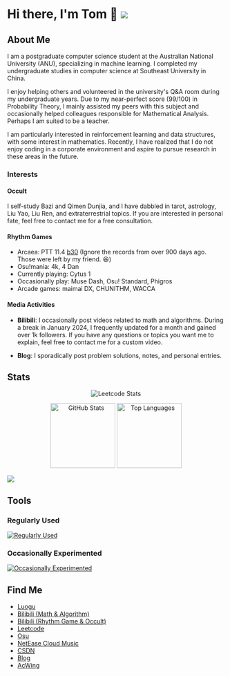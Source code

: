 # Hi there, I'm Tom 👋 ![](https://komarev.com/ghpvc/?username=eleven-dimension&color=blue&style=flat-square)

## About Me

I am a postgraduate computer science student at the Australian National University (ANU), specializing in machine learning. I completed my undergraduate studies in computer science at Southeast University in China.

I enjoy helping others and volunteered in the university's Q&A room during my undergraduate years. Due to my near-perfect score (99/100) in Probability Theory, I mainly assisted my peers with this subject and occasionally helped colleagues responsible for Mathematical Analysis. Perhaps I am suited to be a teacher.

I am particularly interested in reinforcement learning and data structures, with some interest in mathematics. Recently, I have realized that I do not enjoy coding in a corporate environment and aspire to pursue research in these areas in the future.

### Interests

#### Occult 

I self-study Bazi and Qimen Dunjia, and I have dabbled in tarot, astrology, Liu Yao, Liu Ren, and extraterrestrial topics. If you are interested in personal fate, feel free to contact me for a free consultation. 

#### Rhythm Games

- Arcaea: PTT 11.4 [b30](https://github.com/eleven-dimension/eleven-dimension/blob/main/arcaea-b30-240728.jpg) (Ignore the records from over 900 days ago. Those were left by my friend. :satisfied:)
- Osu!mania: 4k, 4 Dan
- Currently playing: Cytus 1
- Occasionally play: Muse Dash, Osu! Standard, Phigros
- Arcade games: maimai DX, CHUNITHM, WACCA

#### Media Activities

- **Bilibili**: I occasionally post videos related to math and algorithms. During a break in January 2024, I frequently updated for a month and gained over 1k followers. If you have any questions or topics you want me to explain, feel free to contact me for a custom video.

- **Blog**: I sporadically post problem solutions, notes, and personal entries.

## Stats
<p align="center">
  <img src="https://stats.justsong.cn/api/leetcode?username=sophon&cn=true&theme=dark" alt="Leetcode Stats"/>
</p>
<p align="center">
  <img src="https://github-readme-stats-git-masterrstaa-rickstaa.vercel.app/api?username=eleven-dimension&show_icons=true&include_all_commits=true&rank_icon=github&theme=dark" alt="GitHub Stats" height="150px"/>
  <img src="https://github-readme-stats-git-masterrstaa-rickstaa.vercel.app/api/top-langs/?username=eleven-dimension&exclude_repo=eleven-dimension.github.io&layout=compact&langs_count=10&theme=dark" alt="Top Languages" height="150px"/>
</p>

<picture>
    <source media="(prefers-color-scheme: dark)" srcset="https://github-readme-activity-graph.vercel.app/graph?username=eleven-dimension&theme=xcode&bg_color=FF000000&hide_border=true" />
    <source media="(prefers-color-scheme: light)" srcset="https://github-readme-activity-graph.vercel.app/graph?username=eleven-dimension&theme=xcode&bg_color=FF000000&color=000000&hide_border=true" />
    <img src="https://github-readme-activity-graph.vercel.app/graph?username=eleven-dimension&theme=xcode&bg_color=FF000000&hide_border=true" />
</picture>



## Tools

### Regularly Used
[![Regularly Used](https://skillicons.dev/icons?i=anaconda,cpp,cmake,css,git,github,gitlab,html,idea,java,js,latex,linux,md,nodejs,npm,powershell,py,pytorch,sklearn,tensorflow,ubuntu,vscode&perline=13)](#)

### Occasionally Experimented
[![Occasionally Experimented](https://skillicons.dev/icons?i=androidstudio,blender,c,dart,debian,docker,electron,elixir,firebase,gradle,jquery,lua,matlab,mysql,pycharm,react,regex,rust,selenium,vim,visualstudio,vue,vuetify,webstorm,wordpress&perline=13)](#)

## Find Me

- [Luogu](https://www.luogu.com.cn/user/159730)
- [Bilibili (Math & Algorithm)](https://space.bilibili.com/3546573059394401)
- [Bilibili (Rhythm Game & Occult)](https://space.bilibili.com/550719072)
- [Leetcode](https://leetcode.cn/u/sophon/)
- [Osu](https://osu.ppy.sh/users/23603871)
- [NetEase Cloud Music](https://music.163.com/#/user/home?id=3931809475)
- [CSDN](https://blog.csdn.net/qq_43033347)
- [Blog](https://eleven-dimension.github.io/)
- [AcWing](https://www.acwing.com/user/myspace/index/7053/)